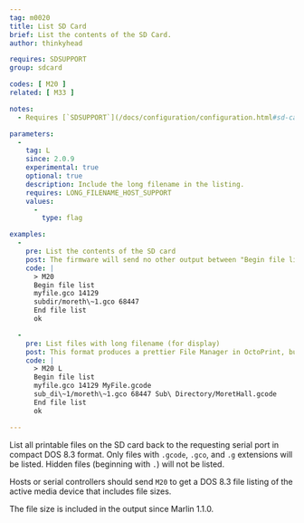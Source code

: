 ```yaml
---
tag: m0020
title: List SD Card
brief: List the contents of the SD Card.
author: thinkyhead

requires: SDSUPPORT
group: sdcard

codes: [ M20 ]
related: [ M33 ]

notes:
  - Requires [`SDSUPPORT`](/docs/configuration/configuration.html#sd-card)

parameters:
  -
    tag: L
    since: 2.0.9
    experimental: true
    optional: true
    description: Include the long filename in the listing.
    requires: LONG_FILENAME_HOST_SUPPORT
    values:
      -
        type: flag

examples:
  -
    pre: List the contents of the SD card
    post: The firmware will send no other output between "Begin file list" and "End file list."
    code: |
      > M20
      Begin file list
      myfile.gco 14129
      subdir/moreth\~1.gco 68447
      End file list
      ok

  -
    pre: List files with long filename (for display)
    post: This format produces a prettier File Manager in OctoPrint, but the long name is not used in selecting the file to print, nor are folder long names included.
    code: |
      > M20 L
      Begin file list
      myfile.gco 14129 MyFile.gcode
      sub_di\~1/moreth\~1.gco 68447 Sub\ Directory/MoretHall.gcode
      End file list
      ok

---
```


List all printable files on the SD card back to the requesting serial port in compact DOS 8.3 format. Only files with `.gcode`, `.gco`, and `.g` extensions will be listed. Hidden files (beginning with `.`) will not be listed.

Hosts or serial controllers should send `M20` to get a DOS 8.3 file listing of the active media device that includes file sizes.

The file size is included in the output since Marlin 1.1.0.
